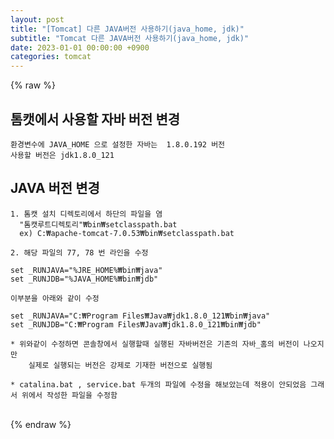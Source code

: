 ```yaml
---  
layout: post  
title: "[Tomcat] 다른 JAVA버전 사용하기(java_home, jdk)"  
subtitle: "Tomcat 다른 JAVA버전 사용하기(java_home, jdk)"  
date: 2023-01-01 00:00:00 +0900  
categories: tomcat  
---  
```

{% raw %}  
## 톰캣에서 사용할 자바 버전 변경  
  
	환경변수에 JAVA_HOME 으로 설정한 자바는  1.8.0.192 버전  
	사용할 버전은 jdk1.8.0_121  
  
## JAVA 버전 변경  
  
	1. 톰캣 설치 디렉토리에서 하단의 파일을 염  
	  "톰캣루트디렉토리"₩bin₩setclasspath.bat  
	  ex) C:₩apache-tomcat-7.0.53₩bin₩setclasspath.bat  
  
	2. 해당 파일의 77, 78 번 라인을 수정  
  
	set _RUNJAVA="%JRE_HOME%₩bin₩java"  
	set _RUNJDB="%JAVA_HOME%₩bin₩jdb"  
  
	이부분을 아래와 같이 수정  
  
	set _RUNJAVA="C:₩Program Files₩Java₩jdk1.8.0_121₩bin₩java"  
	set _RUNJDB="C:₩Program Files₩Java₩jdk1.8.0_121₩bin₩jdb"  
  
	* 위와같이 수정하면 콘솔창에서 실행할때 실행된 자바버전은 기존의 자바_홈의 버전이 나오지만  
		실제로 실행되는 버전은 강제로 기재한 버전으로 실행됨  
  
	* catalina.bat , service.bat 두개의 파일에 수정을 해보았는데 적용이 안되었음 그래서 위에서 작성한 파일을 수정함  
  
                                                                                                                                                                                                                                                                                                                                                                                              
{% endraw %}